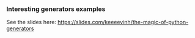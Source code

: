 ### Interesting generators examples 


See the slides here: https://slides.com/keeeevinh/the-magic-of-python-generators
